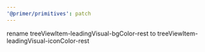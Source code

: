 ```yaml
---
'@primer/primitives': patch
---
```


rename treeViewItem-leadingVisual-bgColor-rest to treeViewItem-leadingVisual-iconColor-rest
